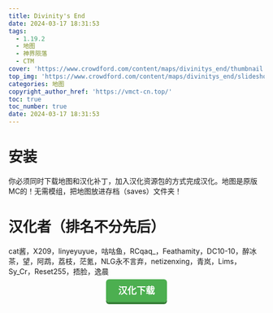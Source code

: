 ```yaml
---
title: Divinity's End
date: 2024-03-17 18:31:53
tags:
  - 1.19.2
  - 地图
  - 神界陨落
  - CTM
cover: 'https://www.crowdford.com/content/maps/divinitys_end/thumbnail.jpg'
top_img: 'https://www.crowdford.com/content/maps/divinitys_end/slideshow//7.png'
categories: 地图
copyright_author_href: 'https://vmct-cn.top/'
toc: true
toc_number: true
date: 2024-03-17 18:31:53
---
```

# **安装**
你必须同时下载地图和汉化补丁，加入汉化资源包的方式完成汉化。地图是原版MC的！无需模组，把地图放进存档（saves）文件夹！

# **汉化者（排名不分先后）**
cat酱，X209，linyeyuyue，咕咕鱼，RCqaq_，Feathamity，DC10-10，醉冰茶，望，阿鹉，荔枝，茫氪，NLG永不言弃，netizenxing，青岚，Lims，Sy_Cr，Reset255，捂脸，逸晨
<center><a style = "background-color: #4caf50;box-shadow: 0 4px #357e36;border: none;border-radius: 6px;padding: 12px 24px;font-size: 18px;font-weight: bold;color: #fff;transition: all 0.2s ease-in-out;text-decoration: none;cursor: pointer;" href=https://vmct-cn.top/map/divinity/index.html>汉化下载</a></center>
